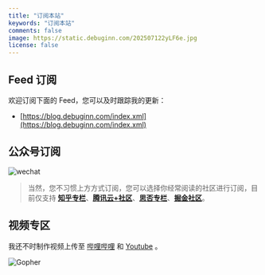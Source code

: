 ```yaml
---
title: "订阅本站"
keywords: "订阅本站"
comments: false
image: https://static.debuginn.com/202507122yLF6e.jpg
license: false
---
```


## Feed 订阅

欢迎订阅下面的 Feed，您可以及时跟踪我的更新：

- [https://blog.debuginn.com/index.xml](https://blog.debuginn.com/index.xml)

## 公众号订阅

![wechat](https://static.debuginn.com/202302202248422.png)

> 当然，您不习惯上方方式订阅，您可以选择你经常阅读的社区进行订阅，目前仅支持 **[知乎专栏](https://www.zhihu.com/people/debuginn/posts)**、**[腾讯云+社区](https://cloud.tencent.com/developer/column/83947)**、**[思否专栏](https://segmentfault.com/blog/debuginn)**、**[掘金社区](https://juejin.cn/user/817692380500702/posts)**。

## 视频专区

我还不时制作视频上传至 [哔哩哔哩](https://space.bilibili.com/238989334) 和 [Youtube]([http](https://www.youtube.com/@debuginn)) 。

![Gopher](https://static.debuginn.com/202303022149399.png)